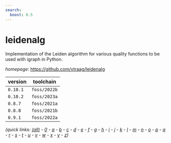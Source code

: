```yaml
---
search:
  boost: 0.5
---
```

# leidenalg

Implementation of the Leiden algorithm for various quality functions to be used with igraph in Python.

*homepage*: <https://github.com/vtraag/leidenalg>

version | toolchain
--------|----------
``0.10.1`` | ``foss/2022b``
``0.10.2`` | ``foss/2023a``
``0.8.7`` | ``foss/2021a``
``0.8.8`` | ``foss/2021b``
``0.9.1`` | ``foss/2022a``


*(quick links: [(all)](../index.md) - [0](../0/index.md) - [a](../a/index.md) - [b](../b/index.md) - [c](../c/index.md) - [d](../d/index.md) - [e](../e/index.md) - [f](../f/index.md) - [g](../g/index.md) - [h](../h/index.md) - [i](../i/index.md) - [j](../j/index.md) - [k](../k/index.md) - [l](../l/index.md) - [m](../m/index.md) - [n](../n/index.md) - [o](../o/index.md) - [p](../p/index.md) - [q](../q/index.md) - [r](../r/index.md) - [s](../s/index.md) - [t](../t/index.md) - [u](../u/index.md) - [v](../v/index.md) - [w](../w/index.md) - [x](../x/index.md) - [y](../y/index.md) - [z](../z/index.md))*

